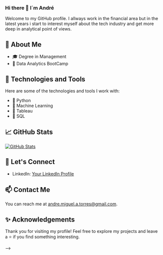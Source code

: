 ### Hi there 👋 I´m André

Welcome to my GitHub profile. I allways work in the financial area but in the latest years i start to interest myself about the tech industry and get more deep in analytical point of views.

## 🚀 About Me

- 🎓 Degree in Management
- 🌱 Data Analytics BootCamp

## 🔧 Technologies and Tools

Here are some of the technologies and tools I work with:

- 🔧 Python
- 🔧 Machine Learning
- 🔧 Tableau
- 🔧 SQL

## 📈 GitHub Stats

[![GitHub Stats](https://github-readme-stats.vercel.app/api?username=your-username&show_icons=true&theme=radical)](https://github.com/your-username)

## 🤝 Let's Connect

- LinkedIn: [Your LinkedIn Profile](https://www.linkedin.com/in/andr%C3%A9-torres-79b65a9b/)


## 📫 Contact Me

You can reach me at andre.miguel.a.torres@gmail.com.

## ✨ Acknowledgements

Thank you for visiting my profile! Feel free to explore my projects and leave a ⭐️ if you find something interesting.

-->
